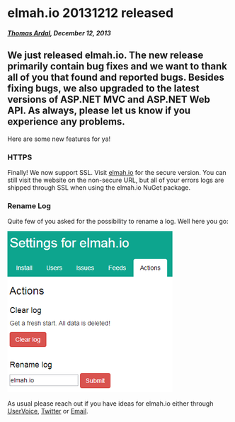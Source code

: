 # elmah.io 20131212 released

##### [Thomas Ardal](http://elmah.io/about/), December 12, 2013

## We just released elmah.io. The new release primarily contain bug fixes and we want to thank all of you that found and reported bugs. Besides fixing bugs, we also upgraded to the latest versions of ASP.NET MVC and ASP.NET Web API. As always, please let us know if you experience any problems.

Here are some new features for ya!

### HTTPS
Finally! We now support SSL. Visit [elmah.io](https://elmah.io/) for the secure version. You can still visit the website on the non-secure URL, but all of your errors logs are shipped through SSL when using the elmah.io NuGet package.

### Rename Log
Quite few of you asked for the possibility to rename a log. Well here you go:

![Rename log](/images/2013/12/renamelog.png)

As usual please reach out if you have ideas for elmah.io either through [UserVoice](http://elmahio.uservoice.com/), [Twitter](https://twitter.com/elmah_io) or [Email](mailto:info@elmah.io).
